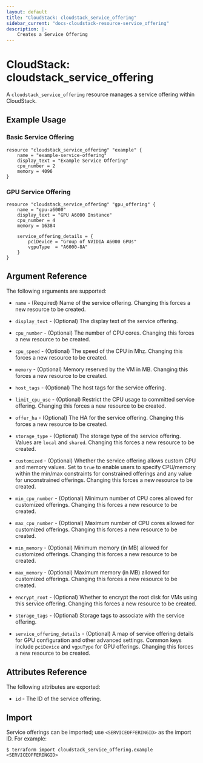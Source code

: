 ```yaml
---
layout: default
title: "CloudStack: cloudstack_service_offering"
sidebar_current: "docs-cloudstack-resource-service_offering"
description: |-
    Creates a Service Offering
---
```


# CloudStack: cloudstack_service_offering

A `cloudstack_service_offering` resource manages a service offering within CloudStack.

## Example Usage

### Basic Service Offering

```hcl
resource "cloudstack_service_offering" "example" {
    name = "example-service-offering"
    display_text = "Example Service Offering"
    cpu_number = 2
    memory = 4096
}
```

### GPU Service Offering

```hcl
resource "cloudstack_service_offering" "gpu_offering" {
    name = "gpu-a6000"
    display_text = "GPU A6000 Instance"
    cpu_number = 4
    memory = 16384
    
    service_offering_details = {
        pciDevice = "Group of NVIDIA A6000 GPUs"
        vgpuType  = "A6000-8A"
    }
}
```


## Argument Reference

The following arguments are supported:

* `name` - (Required) Name of the service offering.
    Changing this forces a new resource to be created.

* `display_text` - (Optional) The display text of the service offering.

* `cpu_number` - (Optional) The number of CPU cores.
    Changing this forces a new resource to be created.

* `cpu_speed` - (Optional) The speed of the CPU in Mhz.
    Changing this forces a new resource to be created.

* `memory` - (Optional) Memory reserved by the VM in MB.
    Changing this forces a new resource to be created.

* `host_tags` - (Optional) The host tags for the service offering.

* `limit_cpu_use` - (Optional) Restrict the CPU usage to committed service offering.
    Changing this forces a new resource to be created.

* `offer_ha` - (Optional) The HA for the service offering.
    Changing this forces a new resource to be created.

* `storage_type` - (Optional) The storage type of the service offering. Values are `local` and `shared`.
    Changing this forces a new resource to be created.

* `customized` - (Optional) Whether the service offering allows custom CPU and memory values. Set to `true` to enable users to specify CPU/memory within the min/max constraints for constrained offerings and any value for unconstrained offerings.
    Changing this forces a new resource to be created.

* `min_cpu_number` - (Optional) Minimum number of CPU cores allowed for customized offerings.
    Changing this forces a new resource to be created.

* `max_cpu_number` - (Optional) Maximum number of CPU cores allowed for customized offerings.
    Changing this forces a new resource to be created.

* `min_memory` - (Optional) Minimum memory (in MB) allowed for customized offerings.
    Changing this forces a new resource to be created.

* `max_memory` - (Optional) Maximum memory (in MB) allowed for customized offerings.
    Changing this forces a new resource to be created.

* `encrypt_root` - (Optional) Whether to encrypt the root disk for VMs using this service offering.
    Changing this forces a new resource to be created.

* `storage_tags` - (Optional) Storage tags to associate with the service offering.

* `service_offering_details` - (Optional) A map of service offering details for GPU configuration and other advanced settings. Common keys include `pciDevice` and `vgpuType` for GPU offerings.
    Changing this forces a new resource to be created.

## Attributes Reference

The following attributes are exported:

* `id` - The ID of the service offering.

## Import

Service offerings can be imported; use `<SERVICEOFFERINGID>` as the import ID. For example:

```shell
$ terraform import cloudstack_service_offering.example <SERVICEOFFERINGID>
```
